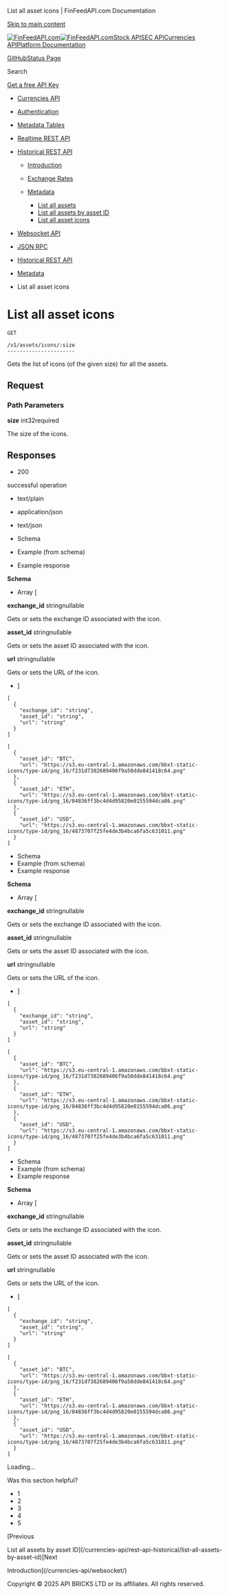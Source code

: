List all asset icons | FinFeedAPI.com Documentation




[Skip to main content](#__docusaurus_skipToContent_fallback)

[![FinFeedAPI.com](https://cdn.sanity.io/images/xpx4czto/production/875913d8710b3054c19fad19673dc5592614265e-773x184.svg)![FinFeedAPI.com](https://cdn.sanity.io/images/xpx4czto/production/875913d8710b3054c19fad19673dc5592614265e-773x184.svg)](https://www.finfeedapi.com)[Stock API](/stock-api/)[SEC API](/sec-api/)[Currencies API](/currencies-api/)[Platform Documentation](/general/authentication)

[GitHub](https://github.com/api-bricks/api-bricks-sdk)[Status Page](https://status.finfeedapi.com)

Search

[Get a free API Key](https://console.finfeedapi.com/?link=/apikeys/create)

* [Currencies API](/currencies-api/)
* [Authentication](/currencies-api/authentication)
* [Metadata Tables](/currencies-api/metadata-tables/introduction)
* [Realtime REST API](/currencies-api/rest-api-realtime/fx-realtime-rest-api)
* [Historical REST API](/currencies-api/rest-api-historical/fx-historical-rest-api)

  + [Introduction](/currencies-api/rest-api-historical/fx-historical-rest-api)
  + [Exchange Rates](/currencies-api/rest-api-historical/exchange-rates)
  + [Metadata](/currencies-api/rest-api-historical/metadata)

    - [List all assets](/currencies-api/rest-api-historical/list-all-assets)
    - [List all assets by asset ID](/currencies-api/rest-api-historical/list-all-assets-by-asset-id)
    - [List all asset icons](/currencies-api/rest-api-historical/list-all-asset-icons)
* [Websocket API](/currencies-api/websocket/)
* [JSON RPC](/currencies-api/jsonrpc-api)

* [Historical REST API](/currencies-api/rest-api-historical/fx-historical-rest-api)
* [Metadata](/currencies-api/rest-api-historical/metadata)
* List all asset icons

List all asset icons
====================

```
GET

/v1/assets/icons/:size
----------------------
```

Gets the list of icons (of the given size) for all the assets.

Request[​](/currencies-api/rest-api-historical/list-all-asset-icons#request "Direct link to Request")
-----------------------------------------------------------------------------------------------------

### Path Parameters

**size** int32required

The size of the icons.

Responses[​](/currencies-api/rest-api-historical/list-all-asset-icons#responses "Direct link to Responses")
-----------------------------------------------------------------------------------------------------------

* 200

successful operation

* text/plain
* application/json
* text/json

* Schema
* Example (from schema)
* Example response

**Schema**

* Array [

**exchange\_id** stringnullable

Gets or sets the exchange ID associated with the icon.

**asset\_id** stringnullable

Gets or sets the asset ID associated with the icon.

**url** stringnullable

Gets or sets the URL of the icon.

* ]

```
[  
  {  
    "exchange_id": "string",  
    "asset_id": "string",  
    "url": "string"  
  }  
]
```

```
[  
  {  
    "asset_id": "BTC",  
    "url": "https://s3.eu-central-1.amazonaws.com/bbxt-static-icons/type-id/png_16/f231d7382689406f9a50dde841418c64.png"  
  },  
  {  
    "asset_id": "ETH",  
    "url": "https://s3.eu-central-1.amazonaws.com/bbxt-static-icons/type-id/png_16/04836ff3bc4d4d95820e0155594dca86.png"  
  },  
  {  
    "asset_id": "USD",  
    "url": "https://s3.eu-central-1.amazonaws.com/bbxt-static-icons/type-id/png_16/4873707f25fe4de3b4bca6fa5c631011.png"  
  }  
]
```

* Schema
* Example (from schema)
* Example response

**Schema**

* Array [

**exchange\_id** stringnullable

Gets or sets the exchange ID associated with the icon.

**asset\_id** stringnullable

Gets or sets the asset ID associated with the icon.

**url** stringnullable

Gets or sets the URL of the icon.

* ]

```
[  
  {  
    "exchange_id": "string",  
    "asset_id": "string",  
    "url": "string"  
  }  
]
```

```
[  
  {  
    "asset_id": "BTC",  
    "url": "https://s3.eu-central-1.amazonaws.com/bbxt-static-icons/type-id/png_16/f231d7382689406f9a50dde841418c64.png"  
  },  
  {  
    "asset_id": "ETH",  
    "url": "https://s3.eu-central-1.amazonaws.com/bbxt-static-icons/type-id/png_16/04836ff3bc4d4d95820e0155594dca86.png"  
  },  
  {  
    "asset_id": "USD",  
    "url": "https://s3.eu-central-1.amazonaws.com/bbxt-static-icons/type-id/png_16/4873707f25fe4de3b4bca6fa5c631011.png"  
  }  
]
```

* Schema
* Example (from schema)
* Example response

**Schema**

* Array [

**exchange\_id** stringnullable

Gets or sets the exchange ID associated with the icon.

**asset\_id** stringnullable

Gets or sets the asset ID associated with the icon.

**url** stringnullable

Gets or sets the URL of the icon.

* ]

```
[  
  {  
    "exchange_id": "string",  
    "asset_id": "string",  
    "url": "string"  
  }  
]
```

```
[  
  {  
    "asset_id": "BTC",  
    "url": "https://s3.eu-central-1.amazonaws.com/bbxt-static-icons/type-id/png_16/f231d7382689406f9a50dde841418c64.png"  
  },  
  {  
    "asset_id": "ETH",  
    "url": "https://s3.eu-central-1.amazonaws.com/bbxt-static-icons/type-id/png_16/04836ff3bc4d4d95820e0155594dca86.png"  
  },  
  {  
    "asset_id": "USD",  
    "url": "https://s3.eu-central-1.amazonaws.com/bbxt-static-icons/type-id/png_16/4873707f25fe4de3b4bca6fa5c631011.png"  
  }  
]
```

Loading...

Was this section helpful?

* 1
* 2
* 3
* 4
* 5

[Previous

List all assets by asset ID](/currencies-api/rest-api-historical/list-all-assets-by-asset-id)[Next

Introduction](/currencies-api/websocket/)

Copyright © 2025 API BRICKS LTD or its affiliates. All rights reserved.